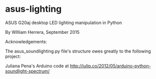 # asus-lighting
ASUS G20aj desktop LED lighting manipulation in Python

By WIlliam Herrera, September 2015

Acknowledgements:

The asus_soundlighting.py file's structure owes greatly to the following project:

Juliana Pena's Arduino code at http://julip.co/2012/05/arduino-python-soundlight-spectrum/

